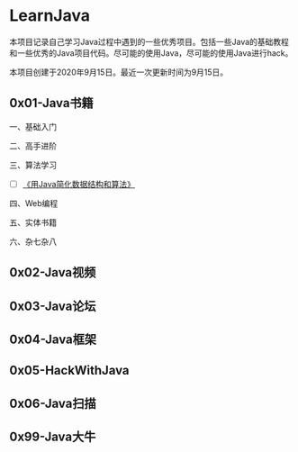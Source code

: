 # LearnJava

本项目记录自己学习Java过程中遇到的一些优秀项目。包括一些Java的基础教程和一些优秀的Java项目代码。尽可能的使用Java，尽可能的使用Java进行hack。

本项目创建于2020年9月15日。最近一次更新时间为9月15日。

## 0x01-Java书籍

一、基础入门

二、高手进阶

三、算法学习

- [ ] [《用Java简化数据结构和算法》](https://github.com/careermonk/data-structures-and-algorithms-made-easy-in-java)

四、Web编程

五、实体书籍

六、杂七杂八

## 0x02-Java视频

## 0x03-Java论坛

## 0x04-Java框架

## 0x05-HackWithJava

## 0x06-Java扫描

## 0x99-Java大牛
